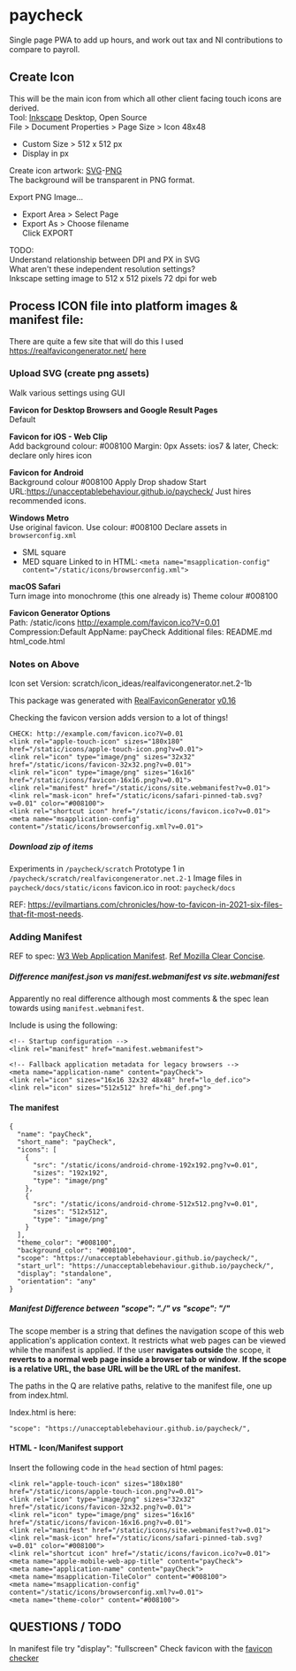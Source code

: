 # paycheck
Single page PWA to add up hours, and work out tax and NI contributions to compare to payroll.


## Create Icon
This will be the main icon from which all other client facing touch icons are derived.  
Tool: [Inkscape](https://inkscape.org/release/inkscape-1.2.1/) Desktop, Open Source   
File > Document Properties > Page Size > Icon 48x48  
* Custom Size > 512 x 512 px  
* Display in px  
  
Create icon artwork: 
[SVG](https://github.com/UnacceptableBehaviour/paycheck/blob/main/icon/payCheckIconMain512x512.svg)-[PNG](https://github.com/UnacceptableBehaviour/paycheck/blob/main/icon/payCheckIconMain512x512.png)  
The background will be transparent in PNG format.  
  
Export PNG Image...   
* Export Area > Select Page  
* Export As > Choose filename  
Click EXPORT  
  
TODO:  
Understand relationship between DPI and PX in SVG  
What aren't these independent resolution settings?   
Inkscape setting image to 512 x 512 pixels 72 dpi for web  
  

## Process ICON file into platform images & manifest file:
There are quite a few site that will do this I used https://realfavicongenerator.net/ [here](https://realfavicongenerator.net/)  
  
### Upload SVG (create png assets)  
Walk various settings using GUI  
  
**Favicon for Desktop Browsers and Google Result Pages**  
Default
  
**Favicon for iOS - Web Clip**  
Add background colour: #008100
Margin: 0px
Assets: ios7 & later, Check: declare only hires icon
  
**Favicon for Android**  
Background colour #008100
Apply Drop shadow
Start URL:https://unacceptablebehaviour.github.io/paycheck/
Just hires recommended icons.
  
**Windows Metro**  
Use original favicon.
Use colour: #008100
Declare assets in ```browserconfig.xml```
* SML square
* MED square
Linked to in HTML: ```<meta name="msapplication-config" content="/static/icons/browserconfig.xml">```
  
**macOS Safari**  
Turn image into monochrome (this one already is)
Theme colour #008100
  
**Favicon Generator Options**  
Path: /static/icons
http://example.com/favicon.ico?V=0.01
Compression:Default
AppName: payCheck
Additional files: README.md html_code.html 
  
### Notes on Above 
Icon set Version: scratch/icon_ideas/realfavicongenerator.net.2-1b
  
This package was generated with [RealFaviconGenerator](https://realfavicongenerator.net/) [v0.16](https://realfavicongenerator.net/change_log#v0.16)
  
Checking the favicon version adds version to a lot of things!
```
CHECK: http://example.com/favicon.ico?V=0.01
<link rel="apple-touch-icon" sizes="180x180" href="/static/icons/apple-touch-icon.png?v=0.01">
<link rel="icon" type="image/png" sizes="32x32" href="/static/icons/favicon-32x32.png?v=0.01">
<link rel="icon" type="image/png" sizes="16x16" href="/static/icons/favicon-16x16.png?v=0.01">
<link rel="manifest" href="/static/icons/site.webmanifest?v=0.01">
<link rel="mask-icon" href="/static/icons/safari-pinned-tab.svg?v=0.01" color="#008100">
<link rel="shortcut icon" href="/static/icons/favicon.ico?v=0.01">
<meta name="msapplication-config" content="/static/icons/browserconfig.xml?v=0.01">
```

##### Download zip of items
Experiments in ```/paycheck/scratch```
Prototype 1 in ```/paycheck/scratch/realfavicongenerator.net.2-1```
Image files in ```paycheck/docs/static/icons```
favicon.ico in root: ```paycheck/docs```
  
REF: https://evilmartians.com/chronicles/how-to-favicon-in-2021-six-files-that-fit-most-needs.  
  
### Adding Manifest
REF to spec: [W3 Web Application Manifest](https://w3c.github.io/manifest/#web-application-manifest). 
[Ref Mozilla Clear Concise](https://developer.mozilla.org/en-US/docs/Web/Manifest).  
  
##### Difference manifest.json vs manifest.webmanifest vs site.webmanifest
Apparently no real difference although most comments & the spec lean towards using ```manifest.webmanifest```.  
  
Include is using the following:
```
<!-- Startup configuration -->
<link rel="manifest" href="manifest.webmanifest">

<!-- Fallback application metadata for legacy browsers -->
<meta name="application-name" content="payCheck">
<link rel="icon" sizes="16x16 32x32 48x48" href="lo_def.ico">
<link rel="icon" sizes="512x512" href="hi_def.png">
```
  
#### The manifest
```
{
  "name": "payCheck",
  "short_name": "payCheck",
  "icons": [
    {
      "src": "/static/icons/android-chrome-192x192.png?v=0.01",
      "sizes": "192x192",
      "type": "image/png"
    },
    {
      "src": "/static/icons/android-chrome-512x512.png?v=0.01",
      "sizes": "512x512",
      "type": "image/png"
    }
  ],
  "theme_color": "#008100",
  "background_color": "#008100",
  "scope": "https://unacceptablebehaviour.github.io/paycheck/",
  "start_url": "https://unacceptablebehaviour.github.io/paycheck/",
  "display": "standalone",
  "orientation": "any"
}
```

##### Manifest Difference between "scope": "./" vs "scope": "/"
The scope member is a string that defines the navigation scope of this web application's application context. It restricts what web pages can be viewed while the manifest is applied. If the user **navigates outside** the scope, it **reverts to a normal web page inside a browser tab or window**.
**If the scope is a relative URL, the base URL will be the URL of the manifest.**
  
The paths in the Q are relative paths, relative to the manifest file, one up from index.html.  
  
Index.html is here:
```
"scope": "https://unacceptablebehaviour.github.io/paycheck/",
```


#### HTML - Icon/Manifest support
  
Insert the following code in the `head` section of html pages:  
```
<link rel="apple-touch-icon" sizes="180x180" href="/static/icons/apple-touch-icon.png?v=0.01">
<link rel="icon" type="image/png" sizes="32x32" href="/static/icons/favicon-32x32.png?v=0.01">
<link rel="icon" type="image/png" sizes="16x16" href="/static/icons/favicon-16x16.png?v=0.01">
<link rel="manifest" href="/static/icons/site.webmanifest?v=0.01">
<link rel="mask-icon" href="/static/icons/safari-pinned-tab.svg?v=0.01" color="#008100">
<link rel="shortcut icon" href="/static/icons/favicon.ico?v=0.01">
<meta name="apple-mobile-web-app-title" content="payCheck">
<meta name="application-name" content="payCheck">
<meta name="msapplication-TileColor" content="#008100">
<meta name="msapplication-config" content="/static/icons/browserconfig.xml?v=0.01">
<meta name="theme-color" content="#008100">    
```



## QUESTIONS / TODO
In manifest file try "display": "fullscreen"
Check favicon with the [favicon checker](https://realfavicongenerator.net/favicon_checker)
